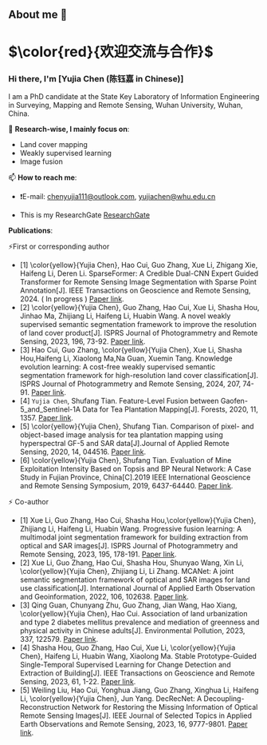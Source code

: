 ## About me 👋
# $\color{red}{欢迎交流与合作}$
### Hi there, I'm [Yujia Chen (陈钰嘉 in Chinese)]

I am a PhD candidate at the State Key Laboratory of Information Engineering in Surveying, Mapping and Remote Sensing, Wuhan University, Wuhan, China.

🔭 **Research-wise, I mainly focus on**:
- Land cover mapping
- Weakly supervised learning
- Image fusion
  
📫 **How to reach me**:
- ❗E-mail: chenyujia111@outlook.com, yujiachen@whu.edu.cn

- This is my ResearchGate [ResearchGate](https://www.researchgate.net/profile/Yujia-Chen-28)

**Publications**:

⚡First or corresponding author
+  [1] \color{yellow}{Yujia Chen}, Hao Cui, Guo Zhang, Xue Li, Zhigang Xie, Haifeng Li, Deren Li. SparseFormer: A Credible Dual-CNN Expert Guided Transformer for Remote Sensing Image Segmentation with Sparse Point Annotation[J]. IEEE Transactions on Geoscience and Remote Sensing, 2024. ( In progress ) [Paper link](https://ieeexplore.ieee.org/document/10817638).
+  [2] \color{yellow}{Yujia Chen}, Guo Zhang, Hao Cui, Xue Li, Shasha Hou, Jinhao Ma, Zhijiang Li, Haifeng Li, Huabin Wang. A novel weakly supervised semantic segmentation framework to improve the resolution of land cover product[J]. ISPRS Journal of Photogrammetry and Remote Sensing, 2023, 196, 73-92. [Paper link](https://www.sciencedirect.com/science/article/abs/pii/S0924271622003422).
+  [3] Hao Cui, Guo Zhang, \color{yellow}{Yujia Chen}, Xue Li, Shasha Hou,Haifeng Li, Xiaolong Ma,Na Guan, Xuemin Tang. Knowledge evolution learning: A cost-free weakly supervised semantic segmentation framework for high-resolution land cover classification[J]. ISPRS Journal of Photogrammetry and Remote Sensing, 2024, 207, 74-91. [Paper link](https://www.sciencedirect.com/science/article/abs/pii/S0924271623003192).
+  [4] `Yujia Chen`, Shufang Tian. Feature-Level Fusion between Gaofen-5_and_Sentinel-1A Data for Tea Plantation Mapping[J]. Forests, 2020, 11, 1357. [Paper link](https://www.mdpi.com/1999-4907/11/12/1357).
+  [5]  \color{yellow}{Yujia Chen}, Shufang Tian. Comparison of pixel- and object-based image analysis for tea plantation mapping using hyperspectral GF-5 and SAR data[J].Journal of Applied Remote Sensing, 2020, 14, 044516. [Paper link](https://www.spiedigitallibrary.org/journals/journal-of-applied-remote-sensing/volume-14/issue-4/044516/Comparison-of-pixel--and-object-based-image-analysis-for/10.1117/1.JRS.14.044516.short).
+  [6]  \color{yellow}{Yujia Chen}, Shufang Tian. Evaluation of Mine Exploitation Intensity Based on Topsis and BP Neural Network: A Case Study in Fujian Province, China[C].2019 IEEE International Geoscience and Remote Sensing Symposium, 2019, 6437-64440. [Paper link](https://ieeexplore.ieee.org/document/8898670).

⚡ Co-author
+  [1]  Xue Li, Guo Zhang, Hao Cui, Shasha Hou,\color{yellow}{Yujia Chen}, Zhijiang Li, Haifeng Li, Huabin Wang. Progressive fusion learning: A multimodal joint segmentation framework for building extraction from optical and SAR images[J]. ISPRS Journal of Photogrammetry and Remote Sensing, 2023, 195, 178-191. [Paper link](https://www.sciencedirect.com/science/article/abs/pii/S0924271622003082).
+  [2]  Xue Li, Guo Zhang, Hao Cui, Shasha Hou, Shunyao Wang, Xin Li, \color{yellow}{Yujia Chen}, Zhijiang Li, Li Zhang. MCANet: A joint semantic segmentation framework of optical and SAR images for land use classification[J]. International Journal of Applied Earth Observation and Geoinformation, 2022, 106, 102638. [Paper link](https://www.sciencedirect.com/science/article/pii/S0303243421003457).
+  [3]  Qing Guan, Chunyang Zhu, Guo Zhang, Jian Wang, Hao Xiang, \color{yellow}{Yujia Chen}, Hao Cui. Association of land urbanization and type 2 diabetes mellitus prevalence and mediation of greenness and physical activity in Chinese adults[J]. Environmental Pollution, 2023, 337, 122579. [Paper link](https://www.sciencedirect.com/science/article/pii/S0269749123015816).
+  [4]  Shasha Hou, Guo Zhang, Hao Cui, Xue Li, \color{yellow}{Yujia Chen}, Haifeng Li, Huabin Wang, Xiaolong Ma. Stable Prototype-Guided Single-Temporal Supervised Learning for Change Detection and Extraction of Building[J]. IEEE Transactions on Geoscience and Remote Sensing, 2023, 61, 1-22. [Paper link](https://ieeexplore.ieee.org/document/10189880).
+  [5]  Weiling Liu, Hao Cui, Yonghua Jiang, Guo Zhang, Xinghua Li, Haifeng Li, \color{yellow}{Yujia Chen}, Jun Yang. DecRecNet: A Decoupling-Reconstruction Network for Restoring the Missing Information of Optical Remote Sensing Images[J]. IEEE Journal of Selected Topics in Applied Earth Observations and Remote Sensing, 2023, 16, 9777-9801. [Paper link](https://ieeexplore.ieee.org/document/10189880).

<!--
**Yujia73/Yujia73** is a ✨ _special_ ✨ repository because its `README.md` (this file) appears on your GitHub profile.

Here are some ideas to get you started:

- 🔭 I’m currently working on ...
- 🌱 I’m currently learning ...
- 👯 I’m looking to collaborate on ...
- 🤔 I’m looking for help with ...
- 💬 Ask me about ...
- 📫 How to reach me: ...
- 😄 Pronouns: ...
- ⚡ Fun fact: ...
-->
